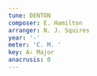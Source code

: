 ```yaml
---
tune: DENTON
composer: E. Hamilton
arranger: N. J. Squires
year: '-'
meter: 'C. M. '
key: A♭ Major
anacrusis: 0
---
```

